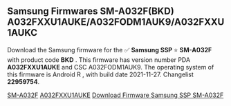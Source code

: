<h2>Samsung Firmwares SM-A032F(BKD) A032FXXU1AUKE/A032FODM1AUK9/A032FXXU1AUKC</h2>
Download the Samsung firmware for the ✅ <strong>Samsung SSP </strong> ⭐ <strong>SM-A032F</strong> with product code <strong>BKD</strong> . This firmware has version number PDA <strong>A032FXXU1AUKE</strong> and CSC A032FODM1AUK9. The operating system of this firmware is Android R , with build date 2021-11-27. Changelist <strong>22959754</strong>.


[SM-A032F](https://samfirm.shop/samsung/model/SM-A032F)
[A032FXXU1AUKE](https://samfirm.shop/samsung/pda/A032FXXU1AUKE)
[Download Firmware Samsung SSP SM-A032F](https://samfirm.shop/samsung/firmware/478903)
